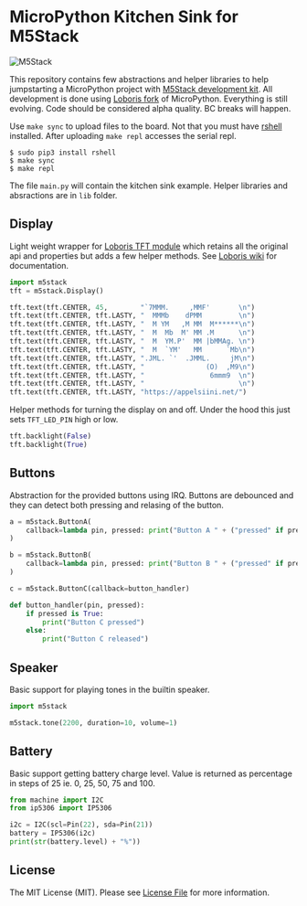 # MicroPython Kitchen Sink for M5Stack

![M5Stack](https://appelsiini.net/img/m5-wires-1400.jpg)

This repository contains few abstractions and helper libraries to help jumpstarting a MicroPython project with [M5Stack development kit](http://www.m5stack.com/). All development is done using [Loboris fork](https://github.com/loboris/MicroPython_ESP32_psRAM_LoBo) of MicroPython. Everything is still evolving. Code should be considered alpha quality. BC breaks will happen.

Use `make sync` to upload files to the board. Not that you must have [rshell](https://github.com/dhylands/rshell) installed. After uploading `make repl` accesses the serial repl.

```shell
$ sudo pip3 install rshell
$ make sync
$ make repl
```

The file `main.py` will contain the kitchen sink example. Helper libraries and absractions are in `lib` folder.

## Display

Light weight wrapper for [Loboris TFT module](https://github.com/loboris/MicroPython_ESP32_psRAM_LoBo/wiki/display)  which retains all the original api and properties but adds a few helper methods. See [Loboris wiki](https://github.com/loboris/MicroPython_ESP32_psRAM_LoBo/wiki/display) for documentation.

```python
import m5stack
tft = m5stack.Display()

tft.text(tft.CENTER, 45,        "`7MMM.     ,MMF'       \n")
tft.text(tft.CENTER, tft.LASTY, "  MMMb    dPMM         \n")
tft.text(tft.CENTER, tft.LASTY, "  M YM   ,M MM  M******\n")
tft.text(tft.CENTER, tft.LASTY, "  M  Mb  M' MM .M      \n")
tft.text(tft.CENTER, tft.LASTY, "  M  YM.P'  MM |bMMAg. \n")
tft.text(tft.CENTER, tft.LASTY, "  M  `YM'   MM      `Mb\n")
tft.text(tft.CENTER, tft.LASTY, ".JML. `'  .JMML.     jM\n")
tft.text(tft.CENTER, tft.LASTY, "               (O)  ,M9\n")
tft.text(tft.CENTER, tft.LASTY, "                6mmm9  \n")
tft.text(tft.CENTER, tft.LASTY, "                       \n")
tft.text(tft.CENTER, tft.LASTY, "https://appelsiini.net/")
```

Helper methods for turning the display on and off. Under the hood this just sets `TFT_LED_PIN` high or low.

```python
tft.backlight(False)
tft.backlight(True)
```

## Buttons

Abstraction for the provided buttons using IRQ. Buttons are debounced and they can detect both pressing and relasing of the button.

```python
a = m5stack.ButtonA(
    callback=lambda pin, pressed: print("Button A " + ("pressed" if pressed else "released"))
)

b = m5stack.ButtonB(
    callback=lambda pin, pressed: print("Button B " + ("pressed" if pressed else "released"))
)

c = m5stack.ButtonC(callback=button_handler)

def button_handler(pin, pressed):
    if pressed is True:
        print("Button C pressed")
    else:
        print("Button C released")
```

## Speaker

Basic support for playing tones in the builtin speaker.

```python
import m5stack

m5stack.tone(2200, duration=10, volume=1)
```

## Battery

Basic support getting battery charge level. Value is returned as percentage in steps of 25 ie. 0, 25, 50, 75 and 100.

```python
from machine import I2C
from ip5306 import IP5306

i2c = I2C(scl=Pin(22), sda=Pin(21))
battery = IP5306(i2c)
print(str(battery.level) + "%"))
```

## License

The MIT License (MIT). Please see [License File](LICENSE.md) for more information.
